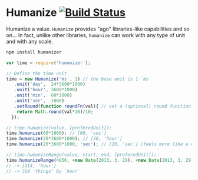 Humanize [![Build Status](https://drone.io/github.com/FGRibreau/humanize/status.png)](https://drone.io/github.com/FGRibreau/humanize/latest)
========

Humanize a value. `Humanize` provides "ago" libraries-like capabilities and so on...
In fact, unlike other libraries, `humanize` can work with any type of unit and with any scale.

```bash
npm install humanizer
```

```javascript
var time = require('humanizer');

// Define the time unit
time = new Humanize('ms', 1) // the base unit is 1 `ms`
   .unit('day',  24*3600*1000)
   .unit('hour', 3600*1000)
   .unit('min',  60*1000)
   .unit('sec',  1000)
   .setRound(function roundFn(val){ // set a (optional) round function
    return Math.round(val*10)/10;
  });

// time.humanize(value, [preferedUnit]);
time.humanize(60*1000); // [60, 'sec']
time.humanize(20*3600*1000); // [20, 'hour']
time.humanize(20*3600*1000, 'sec'); // [20, 'sec'] (feels more like a conversion to me though)

// time.humanizeRange(value, start, end, [preferedUnit]);
time.humanizeRange(4956, +new Date(2013, 3, 29), +new Date(2013, 3, 29, 15, 47)));
// -> [314, 'hour']
// -> 314 'things' by `hour`

```
